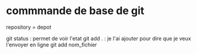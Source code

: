 # commmande de base de git

repository = depot

git status : permet de voir l'etat
git add . : je l'ai ajouter pour dire que je veux l'envoyer en ligne
git add nom_fichier
